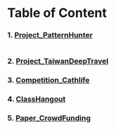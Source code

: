 # Table of Content

### 1. [Project_PatternHunter](https://github.com/albert0796/MachineLearning/tree/master/Project_PatternHunter)




#  
### 2. [Project_TaiwanDeepTravel](https://github.com/albert0796/MachineLearning/tree/master/Project_TaiwanDeepTravel)
### 3. [Competition_Cathlife](https://github.com/albert0796/MachineLearning/tree/master/Competition_Cathlife)
### 4. [ClassHangout](https://github.com/albert0796/MachineLearning/tree/master/ClassHangout)
### 5. [Paper_CrowdFunding](https://github.com/albert0796/MachineLearning/tree/master/Paper_CrowdFunding)


